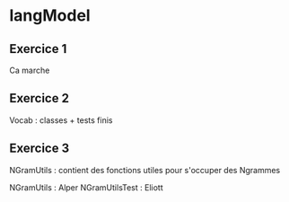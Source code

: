 # langModel
## Exercice 1
Ca marche
## Exercice 2
Vocab : classes + tests finis
## Exercice 3
NGramUtils : contient des fonctions utiles pour s'occuper des Ngrammes

NGramUtils : Alper
NGramUtilsTest : Eliott